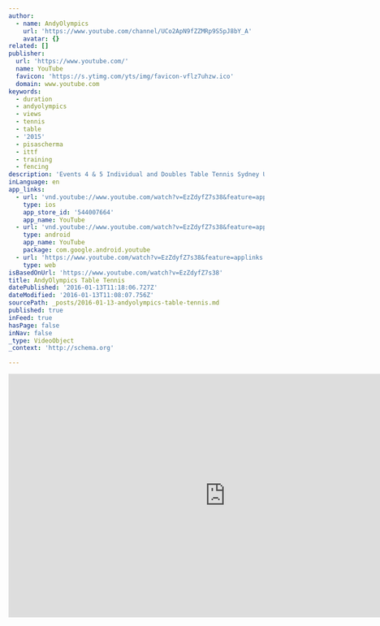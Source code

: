 ```yaml
---
author:
  - name: AndyOlympics
    url: 'https://www.youtube.com/channel/UCo2ApN9fZZMRp9S5pJ8bY_A'
    avatar: {}
related: []
publisher:
  url: 'https://www.youtube.com/'
  name: YouTube
  favicon: 'https://s.ytimg.com/yts/img/favicon-vflz7uhzw.ico'
  domain: www.youtube.com
keywords:
  - duration
  - andyolympics
  - views
  - tennis
  - table
  - '2015'
  - pisascherma
  - ittf
  - training
  - fencing
description: 'Events 4 & 5 Individual and Doubles Table Tennis Sydney University Open Sydney University Table Tennis Club Saturday 29/09/2015'
inLanguage: en
app_links:
  - url: 'vnd.youtube://www.youtube.com/watch?v=EzZdyfZ7s38&feature=applinks'
    type: ios
    app_store_id: '544007664'
    app_name: YouTube
  - url: 'vnd.youtube://www.youtube.com/watch?v=EzZdyfZ7s38&feature=applinks'
    type: android
    app_name: YouTube
    package: com.google.android.youtube
  - url: 'https://www.youtube.com/watch?v=EzZdyfZ7s38&feature=applinks'
    type: web
isBasedOnUrl: 'https://www.youtube.com/watch?v=EzZdyfZ7s38'
title: AndyOlympics Table Tennis
datePublished: '2016-01-13T11:18:06.727Z'
dateModified: '2016-01-13T11:08:07.756Z'
sourcePath: _posts/2016-01-13-andyolympics-table-tennis.md
published: true
inFeed: true
hasPage: false
inNav: false
_type: VideoObject
_context: 'http://schema.org'

---
```

<iframe src="https://cdn.embedly.com/widgets/media.html?src=https%3A%2F%2Fwww.youtube.com%2Fembed%2FEzZdyfZ7s38%3Ffeature%3Doembed&amp;url=https%3A%2F%2Fwww.youtube.com%2Fwatch%3Fv%3DEzZdyfZ7s38&amp;image=https%3A%2F%2Fi.ytimg.com%2Fvi%2FEzZdyfZ7s38%2Fhqdefault.jpg&amp;key=b7d04c9b404c499eba89ee7072e1c4f7&amp;type=text%2Fhtml&amp;schema=youtube" width="854" height="480" scrolling="no" frameborder="0" allowfullscreen="allowfullscreen" style=""></iframe>